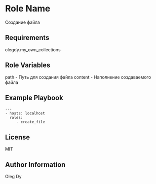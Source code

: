 Role Name
=========

Создание файла

Requirements
------------

olegdy.my_own_collections

Role Variables
--------------

path - Путь для создания файла
content - Наполнение создаваемого файла


Example Playbook
----------------

    ---
    - hosts: localhost
      roles:
         - create_file

License
-------

MIT

Author Information
------------------

Oleg Dy
